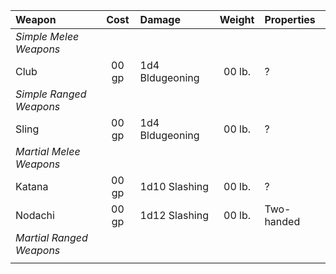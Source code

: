 

| Weapon                   | Cost  | Damage          | Weight | Properties |
|:------------------------ |:-----:|:--------------- |:------:|:---------- |
| *Simple Melee Weapons*   |       |                 |        |            |
| Club                     | 00 gp | 1d4 Bldugeoning | 00 lb. | ?          |
| *Simple Ranged Weapons*  |       |                 |        |            |
| Sling                    | 00 gp | 1d4 Bldugeoning | 00 lb. | ?          |
| *Martial Melee Weapons*  |       |                 |        |            |
| Katana                   | 00 gp | 1d10 Slashing   | 00 lb. | ?          |
| Nodachi                  | 00 gp | 1d12 Slashing   | 00 lb. | Two-handed |
| *Martial Ranged Weapons* |       |                 |        |            |
|                          |       |                 |        |            |

